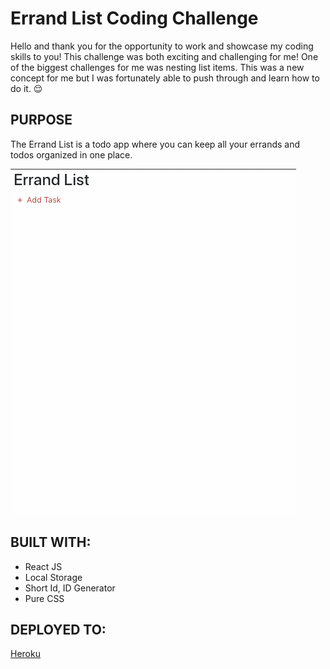 # Errand List Coding Challenge

Hello and thank you for the opportunity to work and showcase my coding skills to you! This challenge was both exciting and challenging for me! One of the biggest challenges for me was nesting list items. This was a new concept for me but I was fortunately able to push through and learn how to do it.  :relieved:


## PURPOSE

The Errand List is a todo app where you can keep all your errands and todos organized in one place.

![Todo Gif](./public/images/appGif.gif)


## BUILT WITH:

* React JS
* Local Storage
* Short Id, ID Generator
* Pure CSS


## DEPLOYED TO:
[Heroku](https://errand-list.herokuapp.com)



